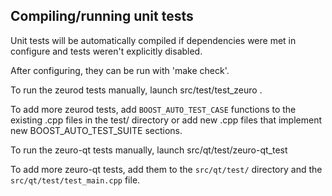 Compiling/running unit tests
------------------------------------

Unit tests will be automatically compiled if dependencies were met in configure
and tests weren't explicitly disabled.

After configuring, they can be run with 'make check'.

To run the zeurod tests manually, launch src/test/test_zeuro .

To add more zeurod tests, add `BOOST_AUTO_TEST_CASE` functions to the existing
.cpp files in the test/ directory or add new .cpp files that
implement new BOOST_AUTO_TEST_SUITE sections.

To run the zeuro-qt tests manually, launch src/qt/test/zeuro-qt_test

To add more zeuro-qt tests, add them to the `src/qt/test/` directory and
the `src/qt/test/test_main.cpp` file.
